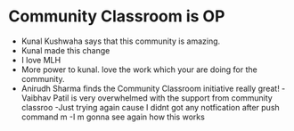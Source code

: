 # Community Classroom is OP

- Kunal Kushwaha says that this community is amazing.
- Kunal made this change
- I love MLH
- More power to kunal. love the work which your are doing for the community.
- Anirudh Sharma finds the Community Classroom initiative really great!
-Vaibhav  Patil is very overwhelmed with the support from community classroo
-Just trying again cause I didnt got any notfication after push command
m
-I m gonna see again how this works
